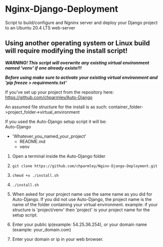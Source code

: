 # Nginx-Django-Deployment
Script to build/configure and Ngninx server and deploy your Django project to an Ubuntu 20.4 LTS web-server

Using another operating system or Linux build will require modifying the install script!
----------------------------------------------------------------------------------------

   ***WARNING! This script will overwrite any existing virtual environment named 'venv' if one already exists!!!***

   ***Before using make sure to activate your existing virtual environment and 'pip freeze > requirments.txt'***

If you've set up your project from the repository here:
https://github.com/chparmley/Auto-Django

   An assumed file structure for the install is as such:
            container_folder->project_folder->virtual_environment

If you used the Auto-Django setup script it will be:  
Auto-Django
- 'Whatever_you_named_your_project'  
  - README.md  
  - venv  

 1. Open a terminal inside the Auto-Django folder 
 2. `git clone https://github.com/chparmley/Nginx-Django-Deployment.git`
 3. `chmod +x ./install.sh`
 4. `./install.sh`
 5. When asked for your project name use the same name as you did for Auto-Django.
    If you did not use Auto-Django, the project name is the name of the folder containing your
    virtual environment. 
       example: if your structure is 'project/venv' then 'project' is your project name for the setup script.

 6. Enter your public ip(example: 54.25.36.254), or your domain name (example: your_domain.com)

 7. Enter your domain or ip in your web browser.

